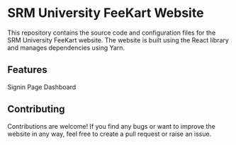 # SRM University FeeKart Website
This repository contains the source code and configuration files for the SRM University FeeKart website. The website is built using the React library and manages dependencies using Yarn.

## Features
Signin Page
Dashboard

## Contributing
Contributions are welcome! If you find any bugs or want to improve the website in any way, feel free to create a pull request or raise an issue.

